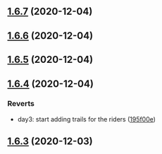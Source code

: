 ## [1.6.7](https://github.com/dds/aoc2020/compare/v1.6.6...v1.6.7) (2020-12-04)



## [1.6.6](https://github.com/dds/aoc2020/compare/v1.6.5...v1.6.6) (2020-12-04)



## [1.6.5](https://github.com/dds/aoc2020/compare/v1.6.4...v1.6.5) (2020-12-04)



## [1.6.4](https://github.com/dds/aoc2020/compare/v1.6.3...v1.6.4) (2020-12-04)


### Reverts

* day3: start adding trails for the riders ([195f00e](https://github.com/dds/aoc2020/commit/195f00e72f7afbaa4aae6216163c7652147a86c5))



## [1.6.3](https://github.com/dds/aoc2020/compare/v1.6.2...v1.6.3) (2020-12-03)



